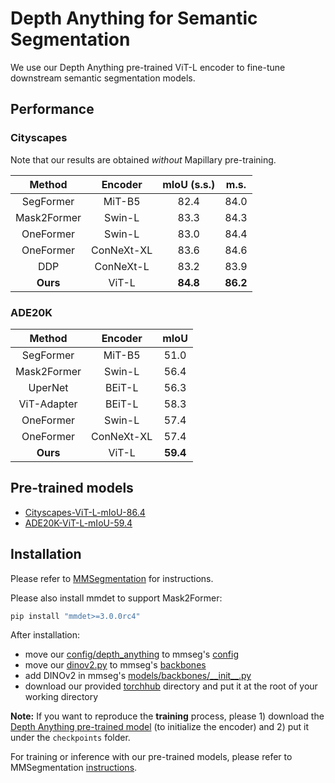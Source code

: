 # Depth Anything for Semantic Segmentation

We use our Depth Anything pre-trained ViT-L encoder to fine-tune downstream semantic segmentation models.


## Performance

### Cityscapes

Note that our results are obtained *without* Mapillary pre-training.

| Method | Encoder | mIoU (s.s.) | m.s. |
|:-:|:-:|:-:|:-:|
| SegFormer | MiT-B5 | 82.4 | 84.0 |
| Mask2Former | Swin-L | 83.3 | 84.3 |
| OneFormer | Swin-L | 83.0 | 84.4 |
| OneFormer | ConNeXt-XL | 83.6 | 84.6 |
| DDP | ConNeXt-L | 83.2 | 83.9 |
| **Ours** | ViT-L | **84.8** | **86.2** |


### ADE20K

| Method | Encoder | mIoU |
|:-:|:-:|:-:|
| SegFormer | MiT-B5 | 51.0 |
| Mask2Former | Swin-L | 56.4 |
| UperNet | BEiT-L | 56.3 |
| ViT-Adapter | BEiT-L | 58.3 |
| OneFormer | Swin-L | 57.4 |
| OneFormer | ConNeXt-XL | 57.4 |
| **Ours** | ViT-L | **59.4** |


## Pre-trained models

- [Cityscapes-ViT-L-mIoU-86.4](https://huggingface.co/spaces/LiheYoung/Depth-Anything/blob/main/checkpoints_semseg/cityscapes_vitl_mIoU_86.4.pth)
- [ADE20K-ViT-L-mIoU-59.4](https://huggingface.co/spaces/LiheYoung/Depth-Anything/blob/main/checkpoints_semseg/ade20k_vitl_mIoU_59.4.pth)


## Installation

Please refer to [MMSegmentation](https://github.com/open-mmlab/mmsegmentation/blob/main/docs/en/get_started.md#installation) for instructions.

Please also install mmdet to support Mask2Former:
```bash
pip install "mmdet>=3.0.0rc4"
```

After installation:
- move our [config/depth_anything](./config/depth_anything/) to mmseg's [config](https://github.com/open-mmlab/mmsegmentation/tree/main/configs)
- move our [dinov2.py](./dinov2.py) to mmseg's [backbones](https://github.com/open-mmlab/mmsegmentation/tree/main/mmseg/models/backbones)
- add DINOv2 in mmseg's [models/backbones/\_\_init\_\_.py](https://github.com/open-mmlab/mmsegmentation/blob/main/mmseg/models/backbones/__init__.py)
- download our provided [torchhub](https://github.com/LiheYoung/Depth-Anything/tree/main/torchhub) directory and put it at the root of your working directory

**Note:** If you want to reproduce the **training** process, please 1) download the [Depth Anything pre-trained model](https://huggingface.co/spaces/LiheYoung/Depth-Anything/blob/main/checkpoints/depth_anything_vitl14.pth) (to initialize the encoder) and 2) put it under the ``checkpoints`` folder.

For training or inference with our pre-trained models, please refer to MMSegmentation [instructions](https://github.com/open-mmlab/mmsegmentation/blob/main/docs/en/user_guides/4_train_test.md).
